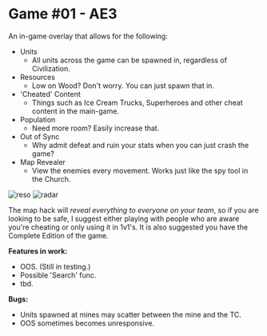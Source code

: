 # Game #01 - AE3
 An in-game overlay that allows for the following:
* Units
  * All units across the game can be spawned in, regardless of Civilization.
* Resources
  * Low on Wood? Don't worry. You can just spawn that in.
* 'Cheated' Content
  * Things such as Ice Cream Trucks, Superheroes and other cheat content in the main-game.
* Population
  * Need more room? Easily increase that.
* Out of Sync
  * Why admit defeat and ruin your stats when you can just crash the game?
* Map Revealer
  * View the enemies every movement. Works just like the spy tool in the Church.
 
 ![reso](https://user-images.githubusercontent.com/47891193/80848909-e6ecdb80-8c0c-11ea-8dbd-1bd83c043244.png) ![radar](https://user-images.githubusercontent.com/47891193/80849185-f4ef2c00-8c0d-11ea-86e2-acc14bc7a5d8.png)

  The map hack will *reveal everything to everyone on your team*, so if you are looking to be safe, I suggest either playing with people who are aware you're cheating or only using it in 1v1's. It is also suggested you have the Complete Edition of the game.
 
 **Features in work:**
  * OOS. (Still in testing.)
  * Possible 'Search' func.
  * tbd.
  
 **Bugs:**
  * Units spawned at mines may scatter between the mine and the TC.
  * OOS sometimes becomes unresponsive.
